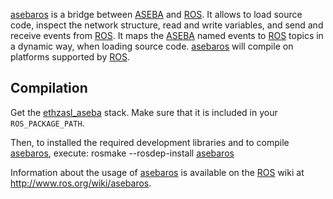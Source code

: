 [asebaros] is a bridge between [ASEBA] and [ROS].
It allows to load source code, inspect the network structure, read and write variables, and send and receive events from [ROS].
It maps the [ASEBA] named events to [ROS] topics in a dynamic way, when loading source code.
[asebaros] will compile on platforms supported by [ROS].

Compilation
-----------

Get the [ethzasl_aseba] stack.
Make sure that it is included in your `ROS_PACKAGE_PATH`.

Then, to installed the required development libraries and to compile [asebaros], execute:
	rosmake --rosdep-install [asebaros]

Information about the usage of [asebaros] is available on the [ROS] wiki at http://www.ros.org/wiki/asebaros.

[ASEBA]: http://mobots.epfl.ch/aseba.html
[ROS]: http://www.ros.org
[ethzasl_aseba]: http://www.ros.org/wiki/ethzasl_aseba
[asebaros]: http://www.ros.org/wiki/asebaros
